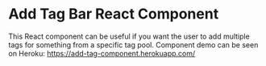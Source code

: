 # Add Tag Bar React Component

This React component can be useful if you want the user to add multiple tags for something from a specific tag pool.
Component demo can be seen on Heroku: https://add-tag-component.herokuapp.com/